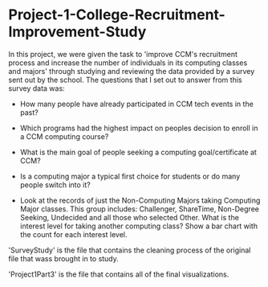 # Project-1-College-Recruitment-Improvement-Study
In this project, we were given the task to 'improve CCM's recruitment process and increase the number of individuals in its computing classes and majors' through studying and reviewing the data provided by a survey sent out by the school. 
The questions that I set out to answer from this survey data was:

- How many people have already participated in CCM tech events in the past?

- Which programs had the highest impact on peoples decision to enroll in a CCM computing course?

- What is the main goal of people seeking a computing goal/certificate at CCM?

- Is a computing major a typical first choice for students or do many people switch into it?

- Look at the records of just the Non-Computing Majors taking Computing Major classes. This group includes: Challenger, ShareTime, Non-Degree Seeking, Undecided and all those who selected Other. What is the interest level for taking another computing class? Show a bar chart with the count for each interest level.


'SurveyStudy' is the file that contains the cleaning process of the original file that wass brought in to study.

'Project1Part3' is the file that contains all of the final visualizations. 
